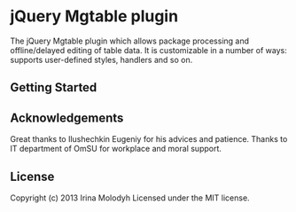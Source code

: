 jQuery Mgtable plugin
=======

The jQuery Mgtable plugin which allows package processing and offline/delayed editing of table data. It is customizable in a number of ways: supports user-defined styles, handlers and so on.

## Getting Started

## Acknowledgements
Great thanks to Ilushechkin Eugeniy for his advices and patience. Thanks to IT department of OmSU for workplace and moral support. 

## License
Copyright (c) 2013 Irina Molodyh
Licensed under the MIT license.
